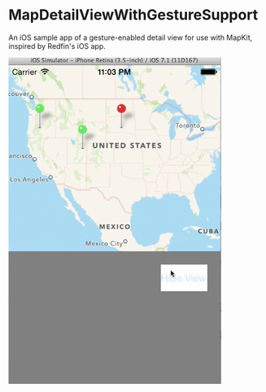 MapDetailViewWithGestureSupport
===============================

An iOS sample app of a gesture-enabled detail view for use with MapKit, inspired by Redfin's iOS app.


![Alt text](/images/mapDetailViewWithGestureSupport.gif?raw=true "Demo of the sample")
